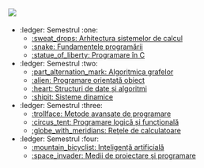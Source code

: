 # <a href="https://cs.ubbcluj.ro"><img src="https://www.yourtango.com/sites/default/files/styles/header_slider/public/image_blog/college-memes.jpg?itok=JoGNEOBS" /></a>
<ul>
  <li>:ledger: Semestrul :one:
    <ul>
      <li>
        <a href="https://github.com/mihai12p/ubb/tree/main/sem1/asc"> 
          :sweat_drops:  Arhitectura sistemelor de calcul
        </a>
      </li>
      <li>
        <a href="https://github.com/mihai12p/ubb/tree/main/sem1/fp"> 
          :snake:  Fundamentele programării
        </a>
      </li>
      <li>
        <a href="https://github.com/mihai12p/ubb/tree/main/sem1/c"> 
          :statue_of_liberty:  Programare în C
        </a>
      </li>
    </ul>
  </li>
  <li>:ledger: Semestrul :two:
    <ul>
      <li>
        <a href="https://github.com/mihai12p/ubb/tree/main/sem2/ag"> 
          :part_alternation_mark:  Algoritmica grafelor
        </a>
      </li>
      <li>
        <a href="https://github.com/mihai12p/ubb/tree/main/sem2/poo"> 
          :alien:  Programare orientată obiect
        </a>
      </li>
      <li>
        <a href="https://github.com/mihai12p/ubb/tree/main/sem2/sda"> 
          :heart:  Structuri de date și algoritmi
        </a>
      </li>
      <li>
        <a href="https://github.com/mihai12p/ubb/tree/main/sem2/sd"> 
          :shipit:  Sisteme dinamice
        </a>
      </li>
    </ul>
  </li>
  <li>:ledger: Semestrul :three:
    <ul>
      <li>
        <a href="https://github.com/mihai12p/ubb/tree/main/sem3/map">
          :trollface:  Metode avansate de programare
        </a>
      </li>
      <li>
        <a href="https://github.com/mihai12p/ubb/tree/main/sem3/plf">
          :circus_tent:  Programare logică și funcțională
        </a>
      </li>
      <li>
        <a href="https://github.com/mihai12p/ubb/tree/main/sem3/rc">
          :globe_with_meridians:  Reţele de calculatoare
        </a>
      </li>
    </ul>
  </li>
  <li>:ledger: Semestrul :four:
    <ul>
      <li>
        <a href="https://github.com/mihai12p/ubb/tree/main/sem4/ia">
          :mountain_bicyclist:  Inteligență artificială
        </a>
      </li>
      <li>
        <a href="https://github.com/mihai12p/ubb/tree/main/sem4/mpp">
          :space_invader:  Medii de proiectare și programare
        </a>
      </li>
    </ul>
  </li>
</ul>
